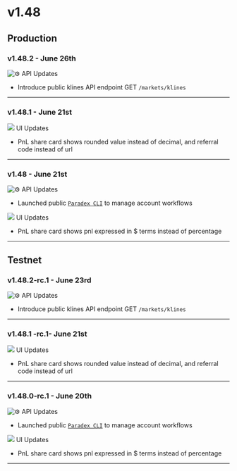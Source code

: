 # v1.48

## Production

### v1.48.2 - June 26th

![:gear:](https://a.slack-edge.com/production-standard-emoji-assets/14.0/apple-medium/2699-fe0f.png) API Updates

* Introduce public klines API endpoint GET `/markets/klines`&#x20;

***

### v1.48.1 - June 21st

![](https://docs.paradex.trade/\~gitbook/image?url=https%3A%2F%2Fa.slack-edge.com%2Fproduction-standard-emoji-assets%2F14.0%2Fapple-medium%2F1f5a5-fe0f.png\&width=300\&dpr=4\&quality=100\&sign=2f253ce9ddf0e2ade3b4a86fa026ba5bfb95721993f70bfeaab42f482802f9ba)  UI Updates

* PnL share card shows rounded value instead of decimal, and referral code instead of url

***

### v1.48 - June 21st

![:gear:](https://a.slack-edge.com/production-standard-emoji-assets/14.0/apple-medium/2699-fe0f.png) API Updates

* Launched public [`Paradex CLI`](https://github.com/tradeparadex/paradex-cli) to manage account workflows&#x20;

![](https://docs.paradex.trade/\~gitbook/image?url=https%3A%2F%2Fa.slack-edge.com%2Fproduction-standard-emoji-assets%2F14.0%2Fapple-medium%2F1f5a5-fe0f.png\&width=300\&dpr=4\&quality=100\&sign=2f253ce9ddf0e2ade3b4a86fa026ba5bfb95721993f70bfeaab42f482802f9ba)  UI Updates

* PnL share card shows pnl expressed in $ terms instead of percentage



***

## Testnet

### v1.48.2-rc.1 - June 23rd

![:gear:](https://a.slack-edge.com/production-standard-emoji-assets/14.0/apple-medium/2699-fe0f.png) API Updates

* Introduce public klines API endpoint GET `/markets/klines`&#x20;

***

### v1.48.1 -rc.1- June 21st

![](https://docs.paradex.trade/\~gitbook/image?url=https%3A%2F%2Fa.slack-edge.com%2Fproduction-standard-emoji-assets%2F14.0%2Fapple-medium%2F1f5a5-fe0f.png\&width=300\&dpr=4\&quality=100\&sign=2f253ce9ddf0e2ade3b4a86fa026ba5bfb95721993f70bfeaab42f482802f9ba)  UI Updates

* PnL share card shows rounded value instead of decimal, and referral code instead of url

***

### v1.48.0-rc.1 - June 20th

![:gear:](https://a.slack-edge.com/production-standard-emoji-assets/14.0/apple-medium/2699-fe0f.png) API Updates

* Launched public [`Paradex CLI`](https://github.com/tradeparadex/paradex-cli) to manage account workflows&#x20;

![](https://docs.paradex.trade/\~gitbook/image?url=https%3A%2F%2Fa.slack-edge.com%2Fproduction-standard-emoji-assets%2F14.0%2Fapple-medium%2F1f5a5-fe0f.png\&width=300\&dpr=4\&quality=100\&sign=2f253ce9ddf0e2ade3b4a86fa026ba5bfb95721993f70bfeaab42f482802f9ba)  UI Updates

* PnL share card shows pnl expressed in $ terms instead of percentage



***

